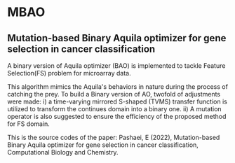 # MBAO 
## Mutation-based Binary Aquila optimizer for gene selection in cancer classification
A binary version of Aquila optimizer (BAO) is implemented to tackle Feature Selection(FS) problem for microarray data. 

This algorithm mimics the Aquila's behaviors in nature during the process of catching the prey. To build a Binary version of AO, twofold of adjustments were made: i) a time-varying mirrored S-shaped (TVMS) transfer function is utilized to transform the continues domain into a binary one. ii) A mutation operator is also suggested to ensure the efficiency of the proposed method for FS domain. 

This is the source codes of the paper: Pashaei, E (2022), Mutation-based Binary Aquila optimizer for gene selection in cancer classification, Computational Biology and Chemistry.  




